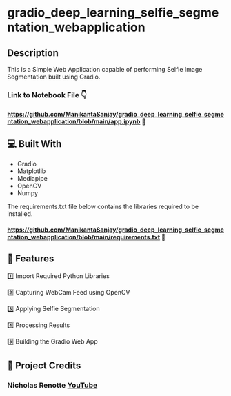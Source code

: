 # gradio_deep_learning_selfie_segmentation_webapplication
## Description
This is a Simple Web Application capable of performing Selfie Image Segmentation built using Gradio.

### Link to Notebook File 👇 
#### https://github.com/ManikantaSanjay/gradio_deep_learning_selfie_segmentation_webapplication/blob/main/app.ipynb 🔗
## 💻 Built With
* Gradio
* Matplotlib
* Mediapipe
* OpenCV
* Numpy

The requirements.txt file below  contains the libraries required to be installed.
#### https://github.com/ManikantaSanjay/gradio_deep_learning_selfie_segmentation_webapplication/blob/main/requirements.txt 🔗
## 🧐 Features
1️⃣ Import Required Python Libraries

2️⃣ Capturing WebCam Feed using OpenCV

3️⃣ Applying Selfie Segmentation

4️⃣ Processing Results

5️⃣ Building the Gradio Web App

## 🙇 Project Credits
### Nicholas Renotte [YouTube](https://www.youtube.com/c/NicholasRenotte)
